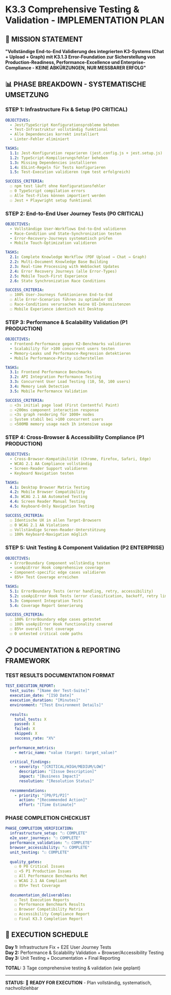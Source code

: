 # K3.3 Comprehensive Testing & Validation - IMPLEMENTATION PLAN

## 🎯 **MISSION STATEMENT**
**"Vollständige End-to-End Validierung des integrierten K3-Systems (Chat + Upload + Graph) mit K3.1.3 Error-Foundation zur Sicherstellung von Production-Readiness, Performance-Excellence und Enterprise-Compliance - KEINE ABKÜRZUNGEN, NUR MESSBARER ERFOLG"**

## 📊 **PHASE BREAKDOWN - SYSTEMATISCHE UMSETZUNG**

### **STEP 1: Infrastructure Fix & Setup (P0 CRITICAL)**
```yaml
OBJECTIVES:
  - Jest/TypeScript Konfigurationsprobleme beheben
  - Test-Infrastruktur vollständig funktional
  - Alle Dependencies korrekt installiert
  - Linter-Fehler eliminiert

TASKS:
  1.1: Jest-Konfiguration reparieren (jest.config.js + jest.setup.js)
  1.2: TypeScript-Kompilierungsfehler beheben
  1.3: Missing Dependencies installieren
  1.4: ESLint-Regeln für Tests konfigurieren
  1.5: Test-Execution validieren (npm test erfolgreich)

SUCCESS_CRITERIA:
  ☐ npm test läuft ohne Konfigurationsfehler
  ☐ 0 TypeScript compilation errors
  ☐ Alle Test-Files können importiert werden
  ☐ Jest + Playwright setup funktional
```

### **STEP 2: End-to-End User Journey Tests (P0 CRITICAL)**
```yaml
OBJECTIVES:
  - Vollständige User-Workflows End-to-End validieren
  - Race-Condition und State-Synchronization testen
  - Error-Recovery-Journeys systematisch prüfen
  - Mobile Touch-Optimization validieren

TASKS:
  2.1: Complete Knowledge Workflow (PDF Upload → Chat → Graph)
  2.2: Multi-Document Knowledge Base Building
  2.3: Real-time Processing with WebSocket Updates
  2.4: Error Recovery Journeys (alle Error-Types)
  2.5: Mobile Touch-First Experience
  2.6: State Synchronization Race Conditions

SUCCESS_CRITERIA:
  ☐ 100% User-Journeys funktionieren End-to-End
  ☐ Alle Error-Scenarios führen zu optimaler UX
  ☐ Race-Conditions verursachen keine UI-Inkonsistenzen
  ☐ Mobile Experience identisch mit Desktop
```

### **STEP 3: Performance & Scalability Validation (P1 PRODUCTION)**
```yaml
OBJECTIVES:
  - Frontend-Performance gegen K2-Benchmarks validieren
  - Scalability für >100 concurrent users testen
  - Memory-Leaks und Performance-Regression detektieren
  - Mobile Performance-Parity sicherstellen

TASKS:
  3.1: Frontend Performance Benchmarks
  3.2: API Integration Performance Testing
  3.3: Concurrent User Load Testing (10, 50, 100 users)
  3.4: Memory Leak Detection
  3.5: Mobile Performance Validation

SUCCESS_CRITERIA:
  ☐ <3s initial page load (First Contentful Paint)
  ☐ <200ms component interaction response
  ☐ <3s graph rendering für 1000+ nodes
  ☐ System stabil bei >100 concurrent users
  ☐ <500MB memory usage nach 1h intensive usage
```

### **STEP 4: Cross-Browser & Accessibility Compliance (P1 PRODUCTION)**
```yaml
OBJECTIVES:
  - Cross-Browser-Kompatibilität (Chrome, Firefox, Safari, Edge)
  - WCAG 2.1 AA Compliance vollständig
  - Screen-Reader Support validieren
  - Keyboard Navigation testen

TASKS:
  4.1: Desktop Browser Matrix Testing
  4.2: Mobile Browser Compatibility
  4.3: WCAG 2.1 AA Automated Testing
  4.4: Screen Reader Manual Testing
  4.5: Keyboard-Only Navigation Testing

SUCCESS_CRITERIA:
  ☐ Identische UX in allen Target-Browsern
  ☐ 0 WCAG 2.1 AA Violations
  ☐ Vollständige Screen-Reader-Unterstützung
  ☐ 100% Keyboard-Navigation möglich
```

### **STEP 5: Unit Testing & Component Validation (P2 ENTERPRISE)**
```yaml
OBJECTIVES:
  - ErrorBoundary Component vollständig testen
  - useApiError Hook comprehensive coverage
  - Component-specific edge cases validieren
  - 85%+ Test Coverage erreichen

TASKS:
  5.1: ErrorBoundary Tests (error handling, retry, accessibility)
  5.2: useApiError Hook Tests (error classification, backoff, retry limits)
  5.3: Component Integration Tests
  5.4: Coverage Report Generierung

SUCCESS_CRITERIA:
  ☐ 100% ErrorBoundary edge cases getestet
  ☐ 100% useApiError Hook functionality covered
  ☐ 85%+ overall test coverage
  ☐ 0 untested critical code paths
```

## 📋 **DOCUMENTATION & REPORTING FRAMEWORK**

### **TEST RESULTS DOCUMENTATION FORMAT**
```yaml
TEST_EXECUTION_REPORT:
  test_suite: "[Name der Test-Suite]"
  execution_date: "[ISO Date]"
  execution_duration: "[Minutes]"
  environment: "[Test Environment Details]"
  
  results:
    total_tests: X
    passed: X
    failed: X
    skipped: X
    success_rate: "X%"
    
  performance_metrics:
    - metric_name: "value (target: target_value)"
    
  critical_findings:
    - severity: "[CRITICAL/HIGH/MEDIUM/LOW]"
      description: "[Issue Description]"
      impact: "[Business Impact]"
      resolution: "[Resolution Status]"
      
  recommendations:
    - priority: "[P0/P1/P2]"
      action: "[Recommended Action]"
      effort: "[Time Estimate]"
```

### **PHASE COMPLETION CHECKLIST**
```yaml
PHASE_COMPLETION_VERIFICATION:
  infrastructure_setup: "☐ COMPLETE"
  e2e_user_journeys: "☐ COMPLETE"  
  performance_validation: "☐ COMPLETE"
  browser_accessibility: "☐ COMPLETE"
  unit_testing: "☐ COMPLETE"
  
  quality_gates:
    ☐ 0 P0 Critical Issues
    ☐ <5 P1 Production Issues  
    ☐ All Performance Benchmarks Met
    ☐ WCAG 2.1 AA Compliant
    ☐ 85%+ Test Coverage
    
  documentation_deliverables:
    ☐ Test Execution Reports
    ☐ Performance Benchmark Results
    ☐ Browser Compatibility Matrix
    ☐ Accessibility Compliance Report
    ☐ Final K3.3 Completion Report
```

## 🚀 **EXECUTION SCHEDULE**

**Day 1:** Infrastructure Fix + E2E User Journey Tests  
**Day 2:** Performance & Scalability Validation + Browser/Accessibility Testing  
**Day 3:** Unit Testing + Documentation + Final Reporting

**TOTAL:** 3 Tage comprehensive testing & validation (wie geplant)

---

**STATUS:** 🔄 **READY FOR EXECUTION** - Plan vollständig, systematisch, nachvollziehbar 